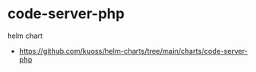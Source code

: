 # code-server-php

helm chart
- https://github.com/kuoss/helm-charts/tree/main/charts/code-server-php
